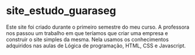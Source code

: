 # site_estudo_guaraseg

Este site foi criado durante o primeiro semestre do meu curso. A professora nos passou um trabalho em que teríamos que criar uma empresa e construir o site simples da mesma. Nela usamos os conhecimentos adquiridos nas aulas de Lógica de programação, HTML, CSS e Javascript. 


